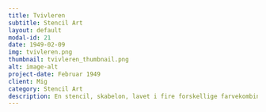 ```yaml
---
title: Tvivleren
subtitle: Stencil Art
layout: default
modal-id: 21
date: 1949-02-09
img: tvivleren.png
thumbnail: tvivleren_thumbnail.png
alt: image-alt
project-date: Februar 1949
client: Mig
category: Stencil Art
description: En stencil, skabelon, lavet i fire forskellige farvekombinationer og spraymalet på en metalplade.
---
```

